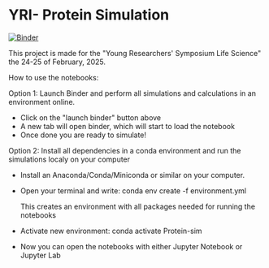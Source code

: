# YRI- Protein Simulation


[![Binder](https://mybinder.org/badge_logo.svg)](https://mybinder.org/v2/gh/IVinterbladh/YRI-Protein-Simulation/HEAD)

This project is made for the "Young Researchers' Symposium Life Science" the 24-25 of February, 2025.

How to use the notebooks:

Option 1:
Launch Binder and perform all simulations and calculations in an environment online.
 - Click on the "launch binder" button above
 - A new tab will open binder, which will start to load the notebook
 - Once done you are ready to simulate!


Option 2:
Install all dependencies in a conda environment and run the simulations localy on your computer
 - Install an Anaconda/Conda/Miniconda or similar on your computer.
 - Open your terminal and write:
    conda env create -f environment.yml

    This creates an environment with all packages needed for running the notebooks
- Activate new environment: conda activate Protein-sim
- Now you can open the notebooks with either Jupyter Notebook or Jupyter Lab




